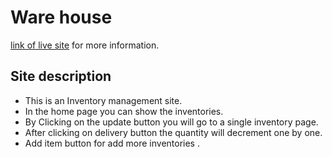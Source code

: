 
# Ware house

[link of live site](https://scintillating-peony-c6d6e5.netlify.app/) for more information.

## Site description

* This is an Inventory management site.
* In the home page you can show the inventories.
* By Clicking on the update button you will go to a single inventory page.
* After  clicking on delivery button the quantity will decrement one by one.
* Add item button for add more inventories .